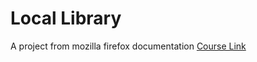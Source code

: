 # Local Library 
A project from mozilla firefox documentation [Course Link](https://developer.mozilla.org/en-US/docs/Learn/Server-side/Django/)
